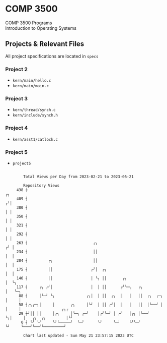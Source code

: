 # COMP 3500
COMP 3500 Programs  
Introduction to Operating Systems  
## Projects & Relevant Files
All project specifications are located in `specs`
### Project 2
- `kern/main/hello.c`
- `kern/main/main.c`
### Project 3
- `kern/thread/synch.c`
- `kern/include/synch.h`
### Project 4
- `kern/asst1/catlock.c`
### Project 5
- `project5`

```

        Total Views per Day from 2023-02-21 to 2023-05-21

        Repository Views
     438 ┼                                                               ╭╮
     409 ┤                                                              ╭╯│
     380 ┤                                                              │ │
     350 ┤                                                              │ │
     321 ┤                                                              │ │
     292 ┤                                                              │ │
     263 ┤                             ╭╮                              ╭╯ │
     234 ┤                             ││                              │  │
     204 ┤         ╭╮                  ││                              │  │
     175 ┤         ││                 ╭╯│  ╭╮                          │  │
     146 ┤         ││                 │ ╰╮ ││       ╭╮                 │  ╰╮
     117 ┤     ╭╮ ╭╯│                 │  │ ││      ╭╯╰─╮   ╭╮          │   ╰─╮
      88 ┤     │╰─╯ ╰╮              ╭╮│  │ ││  ╭╮  │   │   ││  ╭╮  ╭─╮ │     │
      58 ┤╭╮╭─╮│     │       ╭╮     │╰╯  │ ││ ╭╯│  │   │   ││  │╰──╯ │ │     │                  ╭╮╭
      29 ┼╯││ ││     │╭╮     │╰─╮ ╭─╯    │╭╯╰─╯ │ ╭╯   │╭╮ │╰──╯     ╰╮│     │   ╭╮  ╭╮         │╰╯
       0 ┤ ╰╯ ╰╯     ╰╯╰─────╯  ╰─╯      ╰╯     ╰─╯    ╰╯╰─╯          ╰╯     ╰───╯╰──╯╰─────────╯

        Chart last updated - Sun May 21 23:57:15 2023 UTC
        
```

